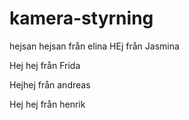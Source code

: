 # kamera-styrning


hejsan
hejsan från elina
HEj från Jasmina

Hej hej från Frida

Hejhej från andreas

Hej hej från henrik
